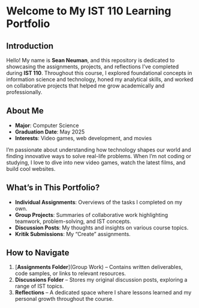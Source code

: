 # Welcome to My IST 110 Learning Portfolio

## Introduction
Hello! My name is **Sean Neuman**, and this repository is dedicated to showcasing the assignments, projects, and reflections I’ve completed during **IST 110**. Throughout this course, I explored foundational concepts in information science and technology, honed my analytical skills, and worked on collaborative projects that helped me grow academically and professionally.

## About Me
- **Major**: Computer Science
- **Graduation Date**: May 2025
- **Interests**: Video games, web development, and movies  

I’m passionate about understanding how technology shapes our world and finding innovative ways to solve real-life problems. When I’m not coding or studying, I love to dive into new video games, watch the latest films, and build cool websites.

## What’s in This Portfolio?
- **Individual Assignments**: Overviews of the tasks I completed on my own.
- **Group Projects**: Summaries of collaborative work highlighting teamwork, problem-solving, and IST concepts.  
- **Discussion Posts**: My thoughts and insights on various course topics.  
- **Kritik Submissions**: My “Create” assignments. 

## How to Navigate
1. [**Assignments Folder**](Group Work) – Contains written deliverables, code samples, or links to relevant resources.
2. **Discussions Folder** – Stores my original discussion posts, exploring a range of IST topics.
3. **Reflections** – A dedicated space where I share lessons learned and my personal growth throughout the course.
